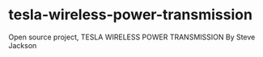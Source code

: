 # tesla-wireless-power-transmission
Open source project, TESLA WIRELESS POWER TRANSMISSION By Steve Jackson
